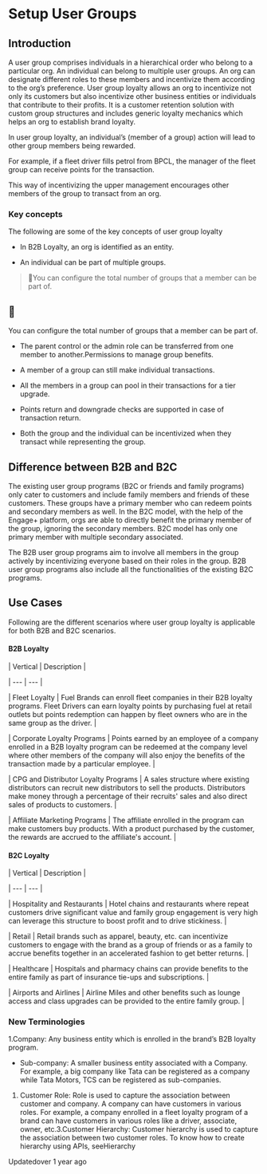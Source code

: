 # Setup User Groups

## Introduction

A user group comprises individuals in a hierarchical order who belong to a particular org. An individual can belong to multiple user groups. An org can designate different roles to these members and incentivize them according to the org’s preference. User group loyalty allows an org to incentivize not only its customers but also incentivize other business entities or individuals that contribute to their profits. It is a customer retention solution with custom group structures and includes generic loyalty mechanics which helps an org to establish brand loyalty.

In user group loyalty, an individual’s (member of a group) action will lead to other group members being rewarded.

For example, if a fleet driver fills petrol from BPCL, the manager of the fleet group can receive points for the transaction.

This way of incentivizing the upper management encourages other members of the group to transact from an org.

### Key concepts

The following are some of the key concepts of user group loyalty

- In B2B Loyalty, an org is identified as an entity.

- An individual can be part of multiple groups.

> 📘You can configure the total number of groups that a member can be part of.

## 📘

You can configure the total number of groups that a member can be part of.

- The parent control or the admin role can be transferred from one member to another.Permissions to manage group benefits.

- A member of a group can still make individual transactions.

- All the members in a group can pool in their transactions for a tier upgrade.

- Points return and downgrade checks are supported in case of transaction return.

- Both the group and the individual can be incentivized when they transact while representing the group.

## Difference between B2B and B2C

The existing user group programs (B2C or friends and family programs) only cater to customers and include family members and friends of these customers. These groups have a primary member who can redeem points and secondary members as well. In the B2C model, with the help of the Engage+ platform, orgs are able to directly benefit the primary member of the group, ignoring the secondary members. B2C model has only one primary member with multiple secondary associated.

The B2B user group programs aim to involve all members in the group actively by incentivizing everyone based on their roles in the group. B2B user group programs also include all the functionalities of the existing B2C programs.

## Use Cases

Following are the different scenarios where user group loyalty is applicable for both B2B and B2C scenarios.

#### B2B Loyalty

| Vertical | Description |

| --- | --- |

| Fleet Loyalty | Fuel Brands can enroll fleet companies in their B2B loyalty programs. Fleet Drivers can earn loyalty points by purchasing fuel at retail outlets but points redemption can happen by fleet owners who are in the same group as the driver. |

| Corporate Loyalty Programs | Points earned by an employee of a company enrolled in a B2B loyalty program can be redeemed at the company level where other members of the company will also enjoy the benefits of the transaction made by a particular employee. |

| CPG and Distributor Loyalty Programs | A sales structure where existing distributors can recruit new distributors to sell the products. Distributors make money through a percentage of their recruits' sales and also direct sales of products to customers. |

| Affiliate Marketing Programs | The affiliate enrolled in the program can make customers buy products. With a product purchased by the customer, the rewards are accrued to the affiliate's account. |



#### B2C Loyalty

| Vertical | Description |

| --- | --- |

| Hospitality and Restaurants | Hotel chains and restaurants where repeat customers drive significant value and family group engagement is very high can leverage this structure to boost profit and to drive stickiness. |

| Retail | Retail brands such as apparel, beauty, etc. can incentivize customers to engage with the brand as a group of friends or as a family to accrue benefits together in an accelerated fashion to get better returns. |

| Healthcare | Hospitals and pharmacy chains can provide benefits to the entire family as part of insurance tie-ups and subscriptions. |

| Airports and Airlines | Airline Miles and other benefits such as lounge access and class upgrades can be provided to the entire family group. |



### New Terminologies

1.Company: Any business entity which is enrolled in the brand’s B2B loyalty program.

- Sub-company: A smaller business entity associated with a Company. For example, a big company like Tata can be registered as a company while Tata Motors, TCS can be registered as sub-companies.

1. Customer Role: Role is used to capture the association between customer and company. A company can have customers in various roles. For example, a company enrolled in a fleet loyalty program of a brand can have customers in various roles like a driver, associate, owner, etc.3.Customer Hierarchy: Customer hierarchy is used to capture the association between two customer roles. To know how to create hierarchy using APIs, seeHierarchy

Updatedover 1 year ago